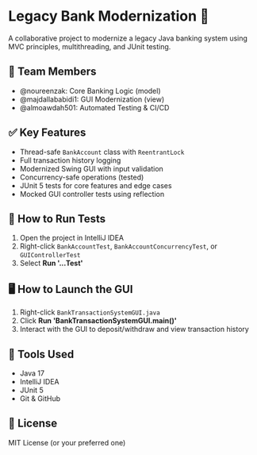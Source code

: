 # Legacy Bank Modernization 🏦

A collaborative project to modernize a legacy Java banking system using MVC principles, multithreading, and JUnit testing.

## 👥 Team Members
- @noureenzak: Core Banking Logic (model)
- @majdallababidi1: GUI Modernization (view)
- @almoawdah501: Automated Testing & CI/CD

## ✅ Key Features
- Thread-safe `BankAccount` class with `ReentrantLock`
- Full transaction history logging
- Modernized Swing GUI with input validation
- Concurrency-safe operations (tested)
- JUnit 5 tests for core features and edge cases
- Mocked GUI controller tests using reflection

## 🧪 How to Run Tests
1. Open the project in IntelliJ IDEA
2. Right-click `BankAccountTest`, `BankAccountConcurrencyTest`, or `GUIControllerTest`
3. Select **Run '...Test'**

## 🖥️ How to Launch the GUI
1. Right-click `BankTransactionSystemGUI.java`
2. Click **Run 'BankTransactionSystemGUI.main()'**
3. Interact with the GUI to deposit/withdraw and view transaction history


## 🔧 Tools Used
- Java 17
- IntelliJ IDEA
- JUnit 5
- Git & GitHub

## 📄 License
MIT License (or your preferred one)
